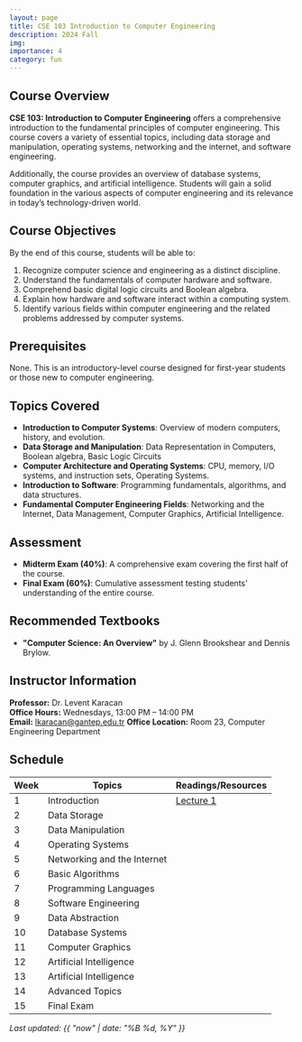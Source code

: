 ```yaml
---
layout: page
title: CSE 103 Introduction to Computer Engineering
description: 2024 Fall
img:
importance: 4
category: fun
---
```


## Course Overview

**CSE 103: Introduction to Computer Engineering** offers a comprehensive introduction to the fundamental principles of computer engineering. This course covers a variety of essential topics, including data storage and manipulation, operating systems, networking and the internet, and software engineering.

Additionally, the course provides an overview of database systems, computer graphics, and artificial intelligence. Students will gain a solid foundation in the various aspects of computer engineering and its relevance in today’s technology-driven world.

## Course Objectives

By the end of this course, students will be able to:

1. Recognize computer science and engineering as a distinct discipline.
2. Understand the fundamentals of computer hardware and software.
3. Comprehend basic digital logic circuits and Boolean algebra.
4. Explain how hardware and software interact within a computing system.
5. Identify various fields within computer engineering and the related problems addressed by computer systems.

## Prerequisites

None. This is an introductory-level course designed for first-year students or those new to computer engineering.

## Topics Covered

- **Introduction to Computer Systems**: Overview of modern computers, history, and evolution.
- **Data Storage and Manipulation**: Data Representation in Computers, Boolean algebra, Basic Logic Circuits
- **Computer Architecture and Operating Systems**: CPU, memory, I/O systems, and instruction sets, Operating Systems.
- **Introduction to Software**: Programming fundamentals, algorithms, and data structures.
- **Fundamental Computer Engineering Fields**: Networking and the Internet, Data Management, Computer Graphics, Artificial Intelligence.

## Assessment

- **Midterm Exam (40%)**: A comprehensive exam covering the first half of the course.
- **Final Exam (60%)**: Cumulative assessment testing students' understanding of the entire course.

## Recommended Textbooks

- **"Computer Science: An Overview"** by J. Glenn Brookshear and Dennis Brylow.


## Instructor Information

**Professor:** Dr. Levent Karacan  
**Office Hours:** Wednesdays, 13:00 PM – 14:00 PM  
**Email:** lkaracan@gantep.edu.tr
**Office Location:** Room 23, Computer Engineering Department

## Schedule

| Week  | Topics                                 |Readings/Resources          |
|-------|----------------------------------------|----------------------------|
| 1     | Introduction      | [Lecture 1](#)              |
| 2     | Data Storage                   |                      |
| 3     | Data Manipulation  |               |
| 4     | Operating Systems                 |              |
| 5     | Networking and the Internet                  |               |
| 6     | Basic Algorithms                  |                     |
| 7     | Programming Languages          |                 |
| 8     | Software Engineering         |                 |
| 9     | Data Abstraction          |                 |
| 10     | Database Systems         |                |
| 11     | Computer Graphics          |                 |
| 12     | Artificial Intelligence           |                 |
| 13     | Artificial Intelligence          |                  |
| 14     | Advanced Topics         |                 |
| 15     | Final Exam         |                 |




_Last updated: {{ "now" | date: "%B %d, %Y" }}_